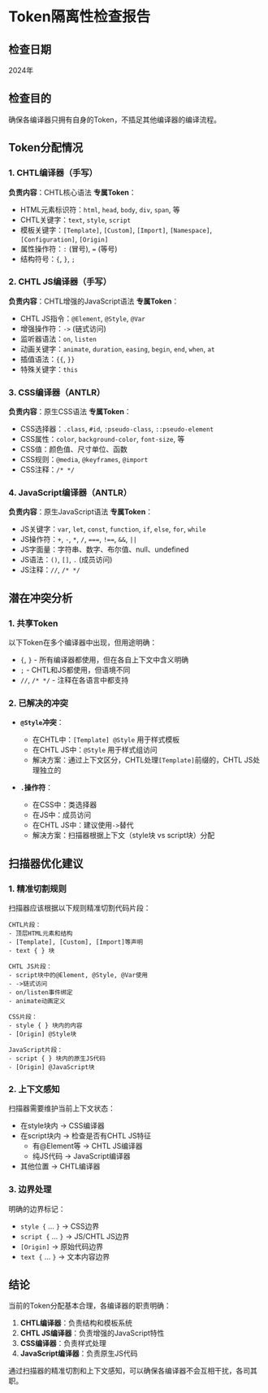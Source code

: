 # Token隔离性检查报告

## 检查日期
2024年

## 检查目的
确保各编译器只拥有自身的Token，不插足其他编译器的编译流程。

## Token分配情况

### 1. CHTL编译器（手写）
**负责内容**：CHTL核心语法
**专属Token**：
- HTML元素标识符：`html`, `head`, `body`, `div`, `span`, 等
- CHTL关键字：`text`, `style`, `script`
- 模板关键字：`[Template]`, `[Custom]`, `[Import]`, `[Namespace]`, `[Configuration]`, `[Origin]`
- 属性操作符：`:` (冒号), `=` (等号)
- 结构符号：`{`, `}`, `;`

### 2. CHTL JS编译器（手写）
**负责内容**：CHTL增强的JavaScript语法
**专属Token**：
- CHTL JS指令：`@Element`, `@Style`, `@Var`
- 增强操作符：`->` (链式访问)
- 监听器语法：`on`, `listen`
- 动画关键字：`animate`, `duration`, `easing`, `begin`, `end`, `when`, `at`
- 插值语法：`{{`, `}}`
- 特殊关键字：`this`

### 3. CSS编译器（ANTLR）
**负责内容**：原生CSS语法
**专属Token**：
- CSS选择器：`.class`, `#id`, `:pseudo-class`, `::pseudo-element`
- CSS属性：`color`, `background-color`, `font-size`, 等
- CSS值：颜色值、尺寸单位、函数
- CSS规则：`@media`, `@keyframes`, `@import`
- CSS注释：`/* */`

### 4. JavaScript编译器（ANTLR）
**负责内容**：原生JavaScript语法
**专属Token**：
- JS关键字：`var`, `let`, `const`, `function`, `if`, `else`, `for`, `while`
- JS操作符：`+`, `-`, `*`, `/`, `===`, `!==`, `&&`, `||`
- JS字面量：字符串、数字、布尔值、null、undefined
- JS语法：`()`, `[]`, `.` (成员访问)
- JS注释：`//`, `/* */`

## 潜在冲突分析

### 1. 共享Token
以下Token在多个编译器中出现，但用途明确：
- `{`, `}` - 所有编译器都使用，但在各自上下文中含义明确
- `;` - CHTL和JS都使用，但语境不同
- `//`, `/* */` - 注释在各语言中都支持

### 2. 已解决的冲突
- **`@Style`冲突**：
  - 在CHTL中：`[Template] @Style` 用于样式模板
  - 在CHTL JS中：`@Style` 用于样式组访问
  - 解决方案：通过上下文区分，CHTL处理`[Template]`前缀的，CHTL JS处理独立的

- **`.`操作符**：
  - 在CSS中：类选择器
  - 在JS中：成员访问
  - 在CHTL JS中：建议使用`->`替代
  - 解决方案：扫描器根据上下文（style块 vs script块）分配

## 扫描器优化建议

### 1. 精准切割规则
扫描器应该根据以下规则精准切割代码片段：

```
CHTL片段：
- 顶层HTML元素和结构
- [Template], [Custom], [Import]等声明
- text { } 块

CHTL JS片段：
- script块中的@Element, @Style, @Var使用
- ->链式访问
- on/listen事件绑定
- animate动画定义

CSS片段：
- style { } 块内的内容
- [Origin] @Style块

JavaScript片段：
- script { } 块内的原生JS代码
- [Origin] @JavaScript块
```

### 2. 上下文感知
扫描器需要维护当前上下文状态：
- 在style块内 → CSS编译器
- 在script块内 → 检查是否有CHTL JS特征
  - 有@Element等 → CHTL JS编译器
  - 纯JS代码 → JavaScript编译器
- 其他位置 → CHTL编译器

### 3. 边界处理
明确的边界标记：
- `style {` ... `}` → CSS边界
- `script {` ... `}` → JS/CHTL JS边界
- `[Origin]` → 原始代码边界
- `text {` ... `}` → 文本内容边界

## 结论

当前的Token分配基本合理，各编译器的职责明确：
1. **CHTL编译器**：负责结构和模板系统
2. **CHTL JS编译器**：负责增强的JavaScript特性
3. **CSS编译器**：负责样式处理
4. **JavaScript编译器**：负责原生JS代码

通过扫描器的精准切割和上下文感知，可以确保各编译器不会互相干扰，各司其职。
